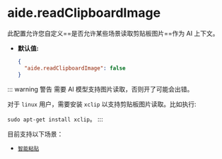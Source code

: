 # aide.readClipboardImage

此配置允许您自定义==是否允许某些场景读取剪贴板图片==作为 AI 上下文。

- **默认值:**

  ```json
  {
    "aide.readClipboardImage": false
  }
  ```

::: warning 警告
需要 AI 模型支持图片读取，否则开了可能会出错。

对于 `linux` 用户，需要安装 `xclip` 以支持剪贴板图片读取。比如执行:

`sudo apt-get install xclip`。
:::

目前支持以下场景：

- [`智能粘贴`](../features/smart-paste.md)
